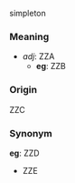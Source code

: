 simpleton
### Meaning
+ _adj_: ZZA
    + __eg__: ZZB

### Origin

ZZC

### Synonym

__eg__: ZZD

+ ZZE


